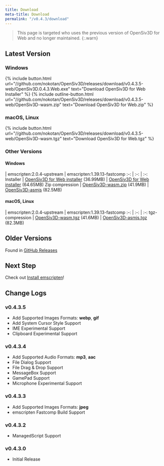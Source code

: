 ```yaml
---
title: Download
meta-title: Download
permalink: "/v0.4.3/download"
---
```


> This page is targeted who uses the previous version of OpenSiv3D for Web and no longer maintained. {:.warn}

## Latest Version

### Windows

{% include button.html url="//github.com/nokotan/OpenSiv3D/releases/download/v0.4.3.5-web/OpenSiv3D.0.4.3.Web.exe" text="Download OpenSiv3D for Web Installer" %} {% include outline-button.html url="//github.com/nokotan/OpenSiv3D/releases/download/v0.4.3.5-web/OpenSiv3D-wasm.zip" text="Download OpenSiv3D for Web.zip" %}

### macOS, Linux

{% include button.html url="//github.com/nokotan/OpenSiv3D/releases/download/v0.4.3.5-web/OpenSiv3D-wasm.tgz" text="Download OpenSiv3D for Web.tgz" %}

### Other Versions

#### Windows

 | emscripten:2.0.4-upstream | emscripten:1.39.13-fastcomp
:-: | :-: | :-:
Installer | [OpenSiv3D for Web installer](https://github.com/nokotan/OpenSiv3D/releases/download/v0.4.3.5-web/OpenSiv3D.0.4.3.Web.exe) (36.99MB) | [OpenSiv3D for Web installer](https://github.com/nokotan/OpenSiv3D/releases/download/v0.4.3.3-web/OpenSiv3D.0.4.3.Web-asmjs.exe) (64.65MB)
Zip compression | [OpenSiv3D-wasm.zip](https://github.com/nokotan/OpenSiv3D/releases/download/v0.4.3.5-web/OpenSiv3D-wasm.zip) (41.9MB) | [OpenSiv3D-asmjs](https://github.com/nokotan/OpenSiv3D/releases/download/v0.4.3.5-web/OpenSiv3D-asmjs.zip) (82.5MB)

#### macOS, Linux

 | emscripten:2.0.4-upstream | emscripten:1.39.13-fastcomp
:-: | :-: | :-:
tgz-compression | [OpenSiv3D-wasm.tgz](https://github.com/nokotan/OpenSiv3D/releases/download/v0.4.3.5-web/OpenSiv3D-wasm.tgz) (41.6MB) | [OpenSiv3D-asmjs.tgz](https://github.com/nokotan/OpenSiv3D/releases/download/v0.4.3.5-web/OpenSiv3D-asmjs.tgz) (82.3MB)

## Older Versions

Found in [GitHub Releases](https://github.com/nokotan/OpenSiv3D/releases)

## Next Step

Check out [Install emscripten](building/get-emscripten)!

## Change Logs

### v0.4.3.5

- Add Supported Images Formats: **webp**, **gif**
- Add System Cursor Style Support
- IME Experimental Support
- Clipboard Experimental Support

### v0.4.3.4

- Add Supported Audio Formats: **mp3**, **aac**
- File Dialog Support
- File Drag &amp; Drop Support
- MessageBox Support
- GamePad Support
- Microphone Experimental Support

### v0.4.3.3

- Add Supported Images Formats: **jpeg**
- emscripten Fastcomp Build Support

### v0.4.3.2

- ManagedScript Support

### v0.4.3.0

- Initial Release
